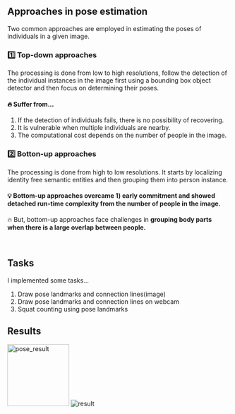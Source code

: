 ## Approaches in pose estimation  
Two common approaches are employed in estimating the poses of individuals in a given image.  

### 1️⃣ Top-down approaches  
The processing is done from low to high resolutions, follow the detection of the individual instances in the image first using a bounding box object detector and then focus on determining their poses.  

#### 🔥 Suffer from...  
1) If the detection of individuals fails, there is no possibility of recovering.
2) It is vulnerable when multiple individuals are nearby.
3) The computational cost depends on the number of people in the image.


### 2️⃣ Botton-up approaches  
The processing is done from high to low resolutions. It starts by localizing identity free semantic entities and then grouping them into person instance.  

#### 💡 Bottom-up approaches overcame 1) early commitment and showed detached run-time complexity from the number of people in the image.  
🔥 But, bottom-up approaches face challenges in **grouping body parts when there is a large overlap between people.** 


<br/>

## Tasks
I implemented some tasks...  
1) Draw pose landmarks and connection lines(image)
2) Draw pose landmarks and connection lines on webcam
3) Squat counting using pose landmarks

## Results  
<img src="https://github.com/gaerom/2D-Human-pose-estimation/assets/92725975/62aa41f3-3a8f-47b5-821c-64afb82a0757" alt="pose_result" width="140"/> ![result](https://github.com/gaerom/2D-Human-pose-estimation/assets/92725975/2d410210-ff98-4e93-8483-8dfd5178dbc2)
